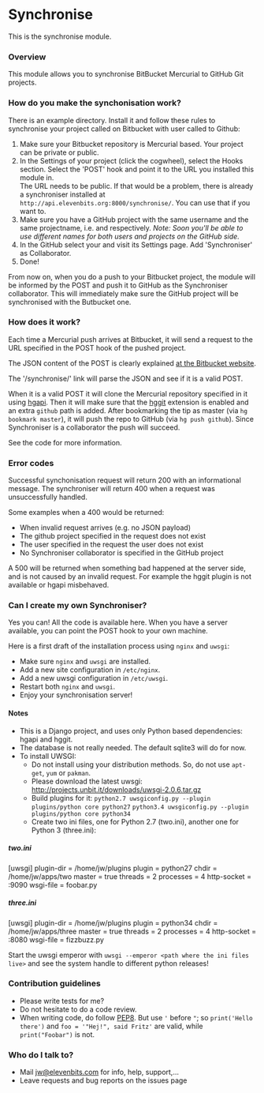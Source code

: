 # Synchronise #

This is the synchronise module.

### Overview ###

This module allows you to synchronise BitBucket Mercurial to GitHub Git 
projects.

### How do you make the synchonisation work? ###

There is an example directory.  Install it and follow these rules to 
synchronise your project called <project> on Bitbucket with user called 
<user> to Github:

1. Make sure your Bitbucket repository is Mercurial based. Your project 
   can be private or public.
2. In the Settings of your project (click the cogwheel), select the 
   Hooks section.  Select the 'POST' hook and point it to the URL you 
   installed this module in.  
   The URL needs to be public.  If that would be a problem, there is already 
   a synchroniser installed at 
   `http://api.elevenbits.org:8000/synchronise/`.  You can use that
   if you want to.
3. Make sure you have a GitHub project with the same username and the 
   same projectname, i.e. <user> and <project> respectively.
   *Note: Soon you'll be able to use different names for both users and 
   projects on the GitHub side.*
4. In the GitHub select your <project> and visit its Settings page.
   Add 'Synchroniser' as Collaborator.
5. Done!

From now on, when you do a push to your Bitbucket project, the module will 
be informed by the POST and push it to GitHub as the Synchroniser collaborator.
This will immediately make sure the GitHub project will be synchronised with
the Butbucket one.

### How does it work? ###

Each time a Mercurial push arrives at Bitbucket, it will send a request
to the URL specified in the POST hook of the pushed project.

The JSON content of the POST is clearly explained
[at the Bitbucket website](https://confluence.atlassian.com/display/BITBUCKET/POST+hook+management).

The '/synchronise/' link will parse the JSON and see if it is a valid POST.

When it is a valid POST it will clone the Mercurial repository specified in 
it using [hgapi](https://bitbucket.org/haard/hgapi). Then it will make
sure that the [hggit](https://bitbucket.org/durin42/hg-git) extension is 
enabled and an extra `github` path is added. After bookmarking the tip 
as master (via `hg bookmark master`), it will push the repo to GitHub (via
`hg push github`). Since Synchroniser is a collaborator the push will succeed.

See the code for more information.

### Error codes ###

Successful synchonisation request will return 200 with an informational
message.  The synchroniser will return 400 when a request was unsuccessfully
handled.

Some examples when a 400 would be returned:
- When invalid request arrives (e.g. no JSON payload)
- The github project specified in the request does not exist
- The user specified in the request the user does not exist
- No Synchroniser collaborator is specified in the GitHub project

A 500 will be returned when something bad happened at the server side, and
is not caused by an invalid request.  For example the hggit plugin is not
available or hgapi misbehaved.

### Can I create my own Synchroniser? ###

Yes you can! All the code is available here. When you have a server 
available, you can point the POST hook to your own machine.

Here is a first draft of the installation process using `nginx` and `uwsgi`:

* Make sure `nginx` and `uwsgi` are installed.
* Add a new site configuration in `/etc/nginx`.
* Add a new uwsgi configuration in `/etc/uwsgi`.
* Restart both `nginx` and `uwsgi`.
* Enjoy your synchronisation server!

#### Notes ####

* This is a Django project, and uses only Python based dependencies: hgapi
  and hggit.
* The database is not really needed.  The default sqlite3 will do for now.
* To install UWSGI:
   - Do not install using your distribution methods. So, do not use `apt-get`,
     `yum` or `pakman`.
   - Please download the latest uwsgi: http://projects.unbit.it/downloads/uwsgi-2.0.6.tar.gz
   - Build plugins for it:
     `python2.7 uwsgiconfig.py --plugin plugins/python core python27`
     `python3.4 uwsgiconfig.py --plugin plugins/python core python34`
   - Create two ini files, one for Python 2.7 (two.ini), another one for Python
     3 (three.ini):

##### two.ini #####  

[uwsgi]
plugin-dir = /home/jw/plugins
plugin = python27
chdir = /home/jw/apps/two
master = true
threads = 2
processes = 4
http-socket = :9090
wsgi-file = foobar.py

##### three.ini #####

[uwsgi]
plugin-dir = /home/jw/plugins
plugin = python34
chdir = /home/jw/apps/three
master = true
threads = 2
processes = 4
http-socket = :8080
wsgi-file = fizzbuzz.py

Start the uwsgi emperor with `uwsgi --emperor <path where the ini files live>`
and see the system handle to different python releases!

### Contribution guidelines ###

* Please write tests for me?
* Do not hesitate to do a code review.
* When writing code, do follow [PEP8](http://legacy.python.org/dev/peps/pep-0008/).
  But use `'` before `"`; so `print('Hello there')` and 
  `foo = '"Hej!", said Fritz'` are valid, while `print("Foobar")` is not. 

### Who do I talk to? ###

* Mail jw@elevenbits.com for info, help, support,...
* Leave requests and bug reports on the issues page
